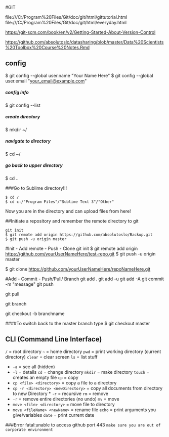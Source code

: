 #GIT 

file:///C:/Program%20Files/Git/doc/git/html/gittutorial.html
file:///C:/Program%20Files/Git/doc/git/html/everyday.html

https://git-scm.com/book/en/v2/Getting-Started-About-Version-Control

https://github.com/absolutoslo/datasharing/blob/master/Data%20Scientists%20Toolbox%20Course%20Notes.Rmd

## config
$ git config --global user.name "Your Name Here"
$ git config --global user.email "your_email@example.com"

##### config info
$ git config --list

##### create directory
$ mkdir ~/
##### navigate to directory
$ cd ~/
##### go back to upper directory
$ cd ..


###Go to Sublime directory!!!

```
$ cd /
$ cd c:/"Program Files"/"Sublime Text 3"/"Other"
```

Now you are in the directory and can upload files from here!

##Initiate a repository and remember the remote directory to git

```
git init
$ git remote add origin https://github.com/absolutoslo/Backup.git
$ git push -u origin master
```

#Init - Add remote - Push - Clone
git init
$ git remote add origin https://github.com/yourUserNameHere/test-repo.git
$ git push -u origin master

$ git clone https://github.com/yourUserNameHere/repoNameHere.git

#Add - Commit - Push/Pull/ Branch
git add .
git add -u
git add -A
git commit -m "message"
git push

git pull

git branch

git checkout -b branchname

####To switch back to the master branch type
$ git checkout master


## CLI (Command Line Interface)
`/` = root directory
`~` = home directory
`pwd` = print working directory (current directory)
`clear` = clear screen
`ls` = list stuff
  *  `-a` = see all (hidden)
  *  `-l` = details
`cd` = change directory
`mkdir` = make directory
`touch` = creates an empty file
`cp` = copy
  * `cp <file> <directory>` = copy a file to a directory
  * `cp -r <directory> <newDirectory>` = copy all documents from directory to new Directory
          * `-r` = recursive
`rm` = remove
  * `-r` = remove entire directories (no undo)
`mv` = move
  * `move <file> <directory>` = move file to directory
  * `move <fileName> <newName>` = rename file
`echo` = print arguments you give/variables
`date` = print current date 

###Error fatal:unable to access github port 443
`make sure you are out of corporate environment`